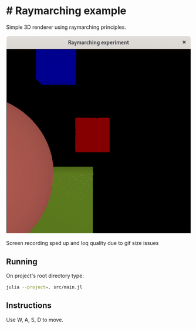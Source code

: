 # # Raymarching example
Simple 3D renderer using raymarching principles.

![Screencast](./screencast.gif)

Screen recording sped up and loq quality due to gif size issues

## Running
On project's root directory type:

```bash
julia --project=. src/main.jl   
```

## Instructions
Use W, A, S, D to move.
